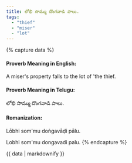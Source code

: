 ```yaml
---
title: లోభి సొమ్ము దొంగవాడి పాలు.
tags:
  - "thief"
  - "miser"
  - "lot"
---
```


{% capture data %}
#### Proverb Meaning in English:
A miser's property falls to the lot of 'the thief.

#### Proverb Meaning in Telugu:
లోభి సొమ్ము దొంగవాడి పాలు.

#### Romanization:
Lōbhi som'mu doṅgavāḍi pālu.

Lobhi som'mu dongavadi palu.
{% endcapture %}

{{ data | markdownify }}


